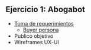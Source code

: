 ## Ejercicio 1: Abogabot
  * [Toma de requerimientos](https://github.com/ElizabethLeonPerez/LaunchX-Frontend/blob/b630de6cfdba563f32453203dc5a51a847b827ab/Abogabot/Toma%20de%20requerimientos.docx)
    - [Buyer persona](https://github.com/ElizabethLeonPerez/LaunchX-Frontend/commit/7a29404dffaf5e7104ba591ae46188a5e46ac512)
  * Publico objetivo
  * Wireframes UX-UI
